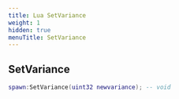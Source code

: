 ```yaml
---
title: Lua SetVariance
weight: 1
hidden: true
menuTitle: SetVariance
---
```

## SetVariance
```lua
spawn:SetVariance(uint32 newvariance); -- void
```